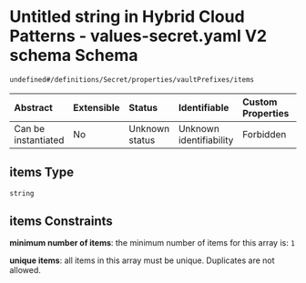 # Untitled string in Hybrid Cloud Patterns - values-secret.yaml V2 schema Schema

```txt
undefined#/definitions/Secret/properties/vaultPrefixes/items
```



| Abstract            | Extensible | Status         | Identifiable            | Custom Properties | Additional Properties | Access Restrictions | Defined In                                                                              |
| :------------------ | :--------- | :------------- | :---------------------- | :---------------- | :-------------------- | :------------------ | :-------------------------------------------------------------------------------------- |
| Can be instantiated | No         | Unknown status | Unknown identifiability | Forbidden         | Allowed               | none                | [values-secrets.v2.schema.json\*](values-secrets.v2.schema.json "open original schema") |

## items Type

`string`

## items Constraints

**minimum number of items**: the minimum number of items for this array is: `1`

**unique items**: all items in this array must be unique. Duplicates are not allowed.
